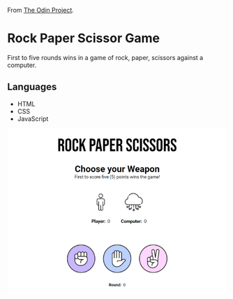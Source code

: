 From [The Odin Project](https://www.theodinproject.com/).

# Rock Paper Scissor Game
First to five rounds wins in a game of rock, paper, scissors against a computer.

## Languages
* HTML
* CSS
* JavaScript

 ![Screenshot](images/rps.png)
